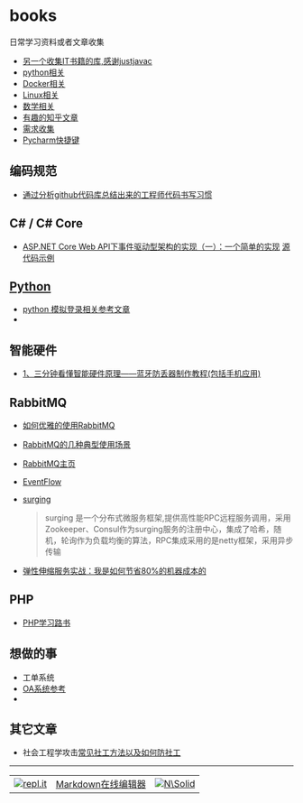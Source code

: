 # books
日常学习资料或者文章收集

- [另一个收集IT书籍的库,感谢justjavac](https://github.com/justjavac/free-programming-books-zh_CN)
- [python相关](python.md)
- [Docker相关](Docker.md)
- [Linux相关](linux.md)
- [数学相关](math.md)
- [有趣的知乎文章](zhihu.md)
- [需求收集](requirements.md)
- [Pycharm快捷键](http://www.cnblogs.com/zhangpengshou/p/3555767.html)

## 编码规范
- [通过分析github代码库总结出来的工程师代码书写习惯](http://alloyteam.github.io/CodeGuide/)

## C# / C# Core
- [ASP.NET Core Web API下事件驱动型架构的实现（一）：一个简单的实现](http://www.cnblogs.com/daxnet/p/8082694.html)   [源代码示例](https://github.com/daxnet/edasample)

## [Python](python.md)

- [python 模拟登录相关参考文章](python_fake_login.md)
- 

## 智能硬件
- [1、三分钟看懂智能硬件原理——蓝牙防丢器制作教程(包括手机应用)](http://www.cnblogs.com/zjutlitao/p/4625799.html)

## RabbitMQ
- [如何优雅的使用RabbitMQ](http://www.cnblogs.com/richieyang/p/5492432.html)
- [RabbitMQ的几种典型使用场景](https://www.cnblogs.com/luxiaoxun/p/3918054.html)
- [RabbitMQ主页](https://www.rabbitmq.com/)
- [EventFlow](https://github.com/eventflow/EventFlow)
- [surging](https://github.com/dotnetcore/surging)
  > surging 是一个分布式微服务框架,提供高性能RPC远程服务调用，采用Zookeeper、Consul作为surging服务的注册中心，集成了哈希，随机，轮询作为负载均衡的算法，RPC集成采用的是netty框架，采用异步传输

- [弹性伸缩服务实战：我是如何节省80%的机器成本的](http://www.cnblogs.com/haolujun/p/8075226.html)

## PHP
- [PHP学习路书](http://www.cnblogs.com/bananaplan/p/The-Right-Way-For-PHPer.html)

## 想做的事
- 工单系统
- [OA系统参考](http://www.cnblogs.com/walkingp/archive/2010/08/09/1795527.html)
- 

## 其它文章
- 社会工程学攻击[常见社工方法以及如何防社工](https://bbs.ichunqiu.com/thread-29654-1-1.html?from=zh)



-------
|         |         |      |
|:--------|:--------|:-----|
|[![repl.it](https://repl.it/public/images/logo-small.png)](https://repl.it/languages)|[Markdown在线编辑器](https://dillinger.io/)|[![N\Solid](https://cldup.com/dTxpPi9lDf.thumb.png)](https://nodesource.com/products/nsolid)|